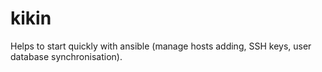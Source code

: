 # kikin
Helps to start quickly with ansible (manage hosts adding, SSH keys, user database synchronisation).
